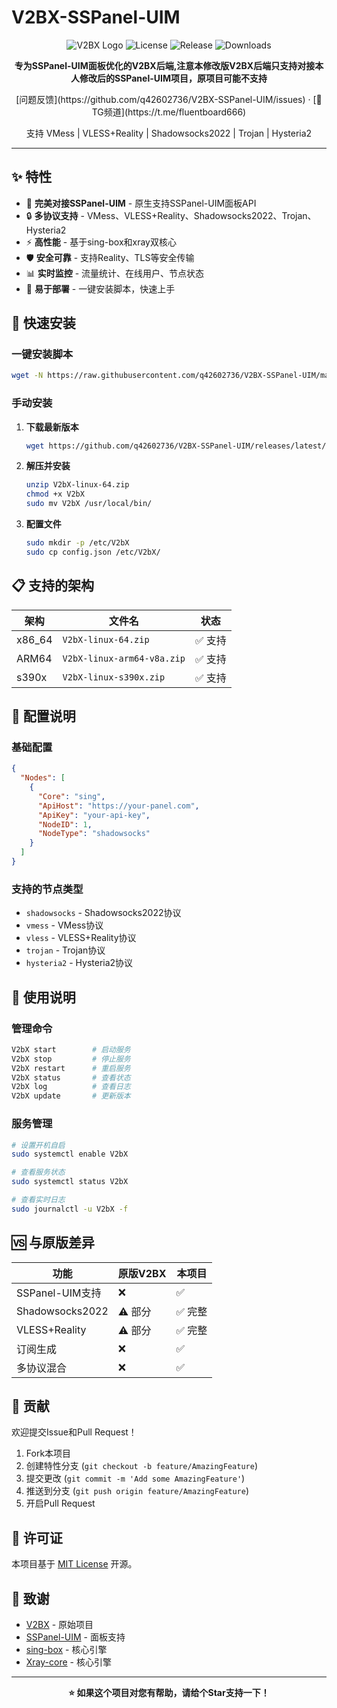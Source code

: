 # V2BX-SSPanel-UIM

<div align="center">

![V2BX Logo](https://img.shields.io/badge/V2BX-SSPanel--UIM-blue?style=for-the-badge)
![License](https://img.shields.io/github/license/q42602736/V2BX-SSPanel-UIM?style=for-the-badge)
![Release](https://img.shields.io/github/v/release/q42602736/V2BX-SSPanel-UIM?style=for-the-badge)
![Downloads](https://img.shields.io/github/downloads/q42602736/V2BX-SSPanel-UIM/total?style=for-the-badge)

**专为SSPanel-UIM面板优化的V2BX后端,注意本修改版V2BX后端只支持对接本人修改后的SSPanel-UIM项目，原项目可能不支持**
<div>[问题反馈](https://github.com/q42602736/V2BX-SSPanel-UIM/issues) · [📢 TG频道](https://t.me/fluentboard666)</div>

支持 VMess | VLESS+Reality | Shadowsocks2022 | Trojan | Hysteria2

</div>

---

## ✨ 特性

- 🚀 **完美对接SSPanel-UIM** - 原生支持SSPanel-UIM面板API
- 🔒 **多协议支持** - VMess、VLESS+Reality、Shadowsocks2022、Trojan、Hysteria2
- ⚡ **高性能** - 基于sing-box和xray双核心
- 🛡️ **安全可靠** - 支持Reality、TLS等安全传输
- 📊 **实时监控** - 流量统计、在线用户、节点状态
- 🔧 **易于部署** - 一键安装脚本，快速上手

## 🚀 快速安装

### 一键安装脚本

```bash
wget -N https://raw.githubusercontent.com/q42602736/V2BX-SSPanel-UIM/main/install.sh && bash install.sh
```

### 手动安装

1. **下载最新版本**
   ```bash
   wget https://github.com/q42602736/V2BX-SSPanel-UIM/releases/latest/download/V2bX-linux-64.zip
   ```

2. **解压并安装**
   ```bash
   unzip V2bX-linux-64.zip
   chmod +x V2bX
   sudo mv V2bX /usr/local/bin/
   ```

3. **配置文件**
   ```bash
   sudo mkdir -p /etc/V2bX
   sudo cp config.json /etc/V2bX/
   ```

## 📋 支持的架构

| 架构 | 文件名 | 状态 |
|------|--------|------|
| x86_64 | `V2bX-linux-64.zip` | ✅ 支持 |
| ARM64 | `V2bX-linux-arm64-v8a.zip` | ✅ 支持 |
| s390x | `V2bX-linux-s390x.zip` | ✅ 支持 |

## 🔧 配置说明

### 基础配置

```json
{
  "Nodes": [
    {
      "Core": "sing",
      "ApiHost": "https://your-panel.com",
      "ApiKey": "your-api-key",
      "NodeID": 1,
      "NodeType": "shadowsocks"
    }
  ]
}
```

### 支持的节点类型

- `shadowsocks` - Shadowsocks2022协议
- `vmess` - VMess协议
- `vless` - VLESS+Reality协议
- `trojan` - Trojan协议
- `hysteria2` - Hysteria2协议

## 📖 使用说明

### 管理命令

```bash
V2bX start        # 启动服务
V2bX stop         # 停止服务
V2bX restart      # 重启服务
V2bX status       # 查看状态
V2bX log          # 查看日志
V2bX update       # 更新版本
```

### 服务管理

```bash
# 设置开机自启
sudo systemctl enable V2bX

# 查看服务状态
sudo systemctl status V2bX

# 查看实时日志
sudo journalctl -u V2bX -f
```

## 🆚 与原版差异

| 功能 | 原版V2BX | 本项目 |
|------|----------|--------|
| SSPanel-UIM支持 | ❌ | ✅ |
| Shadowsocks2022 | ⚠️ 部分 | ✅ 完整 |
| VLESS+Reality | ⚠️ 部分 | ✅ 完整 |
| 订阅生成 | ❌ | ✅ |
| 多协议混合 | ❌ | ✅ |

## 🤝 贡献

欢迎提交Issue和Pull Request！

1. Fork本项目
2. 创建特性分支 (`git checkout -b feature/AmazingFeature`)
3. 提交更改 (`git commit -m 'Add some AmazingFeature'`)
4. 推送到分支 (`git push origin feature/AmazingFeature`)
5. 开启Pull Request

## 📄 许可证

本项目基于 [MIT License](LICENSE) 开源。

## 🙏 致谢

- [V2BX](https://github.com/wyx2685/V2bX) - 原始项目
- [SSPanel-UIM](https://github.com/Anankke/SSPanel-UIM) - 面板支持
- [sing-box](https://github.com/SagerNet/sing-box) - 核心引擎
- [Xray-core](https://github.com/XTLS/Xray-core) - 核心引擎

---

<div align="center">

**⭐ 如果这个项目对您有帮助，请给个Star支持一下！**

</div>
